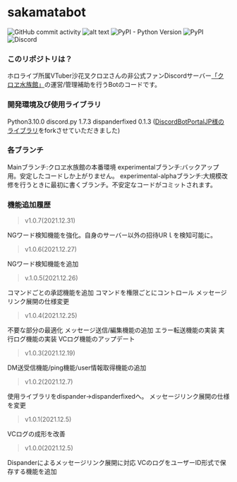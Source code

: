 # sakamatabot

![GitHub commit activity](https://img.shields.io/github/commit-activity/m/sushi-chaaaan/sakamatabot?style=flat-square)
![alt text](https://img.shields.io/badge/discord.py-Python-3776AB.svg?logo=python&style=flat-square)
![PyPI - Python Version](https://img.shields.io/pypi/pyversions/dispanderfixed?style=flat-square)
![PyPI](https://img.shields.io/pypi/v/dispanderfixed?label=dispanderfixed&style=flat-square)
![Discord](https://img.shields.io/discord/915910043461890078?label=Discord)

### このリポジトリは？
ホロライブ所属VTuber沙花叉クロヱさんの非公式ファンDiscordサーバー[「クロヱ水族館」](https://discord.gg/EqfjtNBf2M)の運営/管理補助を行うBotのコードです。

### 開発環境及び使用ライブラリ
Python3.10.0
discord.py 1.7.3
dispanderfixed 0.1.3 ([DiscordBotPortalJP様のライブラリ](https://github.com/DiscordBotPortalJP/dispander)をforkさせていただきました)

### 各ブランチ
Mainブランチ:クロヱ水族館の本番環境
experimentalブランチ:バックアップ用。安定したコードしか上がりません。
experimental-alphaブランチ:大規模改修を行うときに最初に書くブランチ。不安定なコードがコミットされます。


### 機能追加履歴

> v1.0.7(2021.12.31)

NGワード検知機能を強化。自身のサーバー以外の招待URｌを検知可能に。

> v1.0.6(2021.12.27)

NGワード検知機能を追加

> v.1.0.5(2021.12.26)

コマンドごとの承認機能を追加
コマンドを権限ごとにコントロール
メッセージリンク展開の仕様変更

> v1.0.4(2021.12.25)

不要な部分の最適化
メッセージ送信/編集機能の追加
エラー転送機能の実装
実行ログ機能の実装
VCログ機能のアップデート

> v1.0.3(2021.12.19)

DM送受信機能/ping機能/user情報取得機能の追加

> v1.0.2(2021.12.7)

使用ライブラリをdispander->dispanderfixedへ。
メッセージリンク展開の仕様を変更

> v1.0.1(2021.12.5)

VCログの成形を改善

> v1.0.0(2021.12.5)

Dispanderによるメッセージリンク展開に対応
VCのログをユーザーID形式で保存する機能を追加

